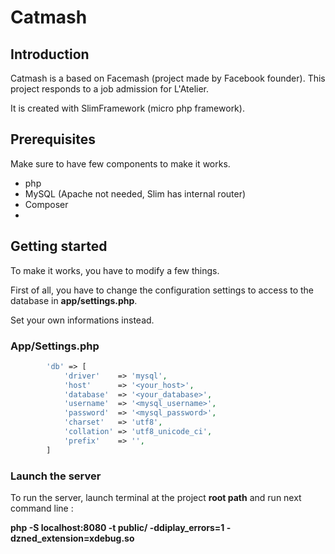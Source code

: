 # Catmash


## Introduction
Catmash is a based on Facemash (project made by Facebook founder). This project responds to a job admission for L'Atelier.

It is created with SlimFramework (micro php framework).

## Prerequisites

Make sure to have few components to make it works.
* php
* MySQL (Apache not needed, Slim has internal router)
* Composer
*

## Getting started

To make it works, you have to modify a few things.

First of all, you have to change the configuration settings to access to the database in **app/settings.php**.

Set your own informations instead.

### App/Settings.php
```php     
        'db' => [
            'driver'    => 'mysql',
            'host'      => '<your_host>',
            'database'  => '<your_database>',
            'username'  => '<mysql_username>',
            'password'  => '<mysql_password>',
            'charset'   => 'utf8',
            'collation' => 'utf8_unicode_ci',
            'prefix'    => '',
        ]
```
### Launch the server

To run the server, launch terminal at the project **root path** and run next command line :

**php -S localhost:8080 -t public/ -ddiplay_errors=1 -dzned_extension=xdebug.so**
